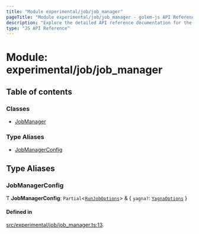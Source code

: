 ```yaml
---
title: "Module experimental/job/job_manager"
pageTitle: "Module experimental/job/job_manager - golem-js API Reference"
description: "Explore the detailed API reference documentation for the Module experimental/job/job_manager within the golem-js SDK for the Golem Network."
type: "JS API Reference"
---
```

# Module: experimental/job/job\_manager

## Table of contents

### Classes

- [JobManager](../classes/experimental_job_job_manager.JobManager)

### Type Aliases

- [JobManagerConfig](experimental_job_job_manager#jobmanagerconfig)

## Type Aliases

### JobManagerConfig

Ƭ **JobManagerConfig**: `Partial`\<[`RunJobOptions`](experimental_job_job#runjoboptions)\> & \{ `yagna?`: [`YagnaOptions`](shared_yagna_yagnaApi#yagnaoptions)  }

#### Defined in

[src/experimental/job/job_manager.ts:13](https://github.com/golemfactory/golem-js/blob/570126bc/src/experimental/job/job_manager.ts#L13)

